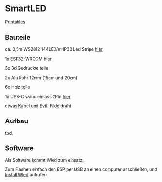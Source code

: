 # SmartLED

[Printables](https://www.printables.com/model/1030468-giant-smart-led)

## Bauteile

ca. 0,5m WS2812 144LED/m IP30 Led Stripe [hier](https://de.aliexpress.com/item/1005004289391906.html?spm=a2g0o.productlist.main.1.1ef44a2fJO9zib&algo_pvid=6fd4143e-1fed-4856-92d6-03f6bf9f9059&algo_exp_id=6fd4143e-1fed-4856-92d6-03f6bf9f9059-0&pdp_npi=4%40dis%21EUR%2118.99%212.83%21%21%21147.08%2121.87%21%40211b618e17249506735388810e7476%2112000038338767396%21sea%21DE%210%21ABX&curPageLogUid=D3sFIdcluINX&utparam-url=scene%3Asearch%7Cquery_from%3A)

1x ESP32-WROOM [hier](https://shop.blinkyparts.com/de/ESP32-WROOM-NodeMCU-Entwicklungsboard-WiFi-Bluetooth-Ultra-Low-Power-Dual-Core-38-Pin-Breakoutboard/blink239142)

3x 3d Gedruckte teile

2x Alu Rohr 12mm (15cm und 20cm)

6x Holz teile

1x USB-C wand einlass 2Pin [hier](https://de.aliexpress.com/item/1005005353972599.html?spm=a2g0o.productlist.main.7.40b535a5HWKzuI&algo_pvid=41af3fda-815d-4e2e-ada1-2233a68fb416&aem_p4p_detail=2024082909591412219562291473810002855074&algo_exp_id=41af3fda-815d-4e2e-ada1-2233a68fb416-3&pdp_npi=4%40dis%21EUR%215.97%210.99%21%21%2146.22%217.64%21%40211b618e17249507547393519e7476%2112000032874815509%21sea%21DE%210%21ABX&curPageLogUid=ih4cm372yBzK&utparam-url=scene%3Asearch%7Cquery_from%3A&search_p4p_id=2024082909591412219562291473810002855074_1)

etwas Kabel und Evtl. Fädeldraht

## Aufbau

tbd.

## Software

Als Software kommt [Wled](https://kno.wled.ge/) zum einsatz. 

Zum Flashen einfach den ESP per USB an einen computer anschließen, und [Install Wled](https://install.wled.me/) aufrufen.
